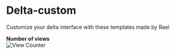 # Delta-custom
Customize your delta interface with these templates made by Rael

<strong>Number of views</strong>
<br>
![View Counter](https://hits.dwyl.com/Laelmano24/Delta-custom.svg?style=flat-square)
<br></br>